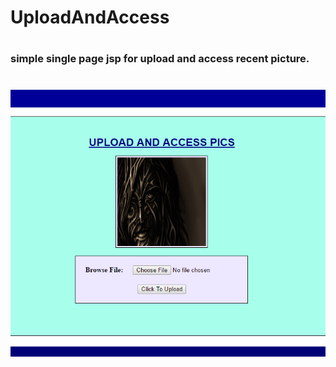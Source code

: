 # UploadAndAccess
#
### simple single page jsp for upload and access recent picture.
#
![ScreenShot](https://github.com/Deepak5j/UploadAndAccess/blob/master/scrShot.PNG "ScreenShot")
